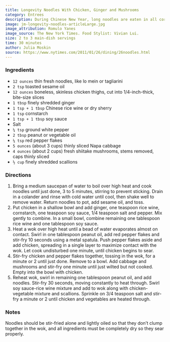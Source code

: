 ```yaml
---
title: Longevity Noodles With Chicken, Ginger and Mushrooms
category: Entrees
description: During Chinese New Year, long noodles are eaten in all corners of China. “Longevity noodles,” also presented at birthday celebrations, are never cut or broken by the cook, and if they can be eaten without biting through the strands, it’s considered even more auspicious. Longevity noodles are usually stir fried, presenting challenges to the home cook.
image: jm-longevity-noodles-articleLarge.jpg
image_attribution: Romulo Yanes
image_source: The New York Times. Food Stylist: Vivian Lui.
size: 2 to 3 main-dish servings
time: 30 minutes
author: Julia Moskin
source: https://www.nytimes.com/2011/01/26/dining/26noodles.html
---
```


### Ingredients

* `12 ounces` thin fresh noodles, like lo mein or tagliarini
* `2 tsp` toasted sesame oil
* `12 ounces` boneless, skinless chicken thighs, cut into 1/4-inch-thick, bite-size slices
* `1 tbsp` finely shredded ginger
* `1 tsp + 1 tbsp` Chinese rice wine or dry sherry
* `1 tsp` cornstarch
* `1 tsp + 1 tbsp` soy sauce
* Salt
* `¼ tsp` ground white pepper
* `2 tbsp` peanut or vegetable oil
* `¼ tsp` red pepper flakes
* `5 ounces` (about 3 cups) thinly sliced Napa cabbage
* `4 ounces` (about 2 cups) fresh shiitake mushrooms, stems removed, caps thinly sliced
* `½ cup` finely shredded scallions

### Directions

1. Bring a medium saucepan of water to boil over high heat and cook noodles until just done, 3 to 5 minutes, stirring to prevent sticking. Drain in a colander and rinse with cold water until cool, then shake well to remove water. Return noodles to pot, add sesame oil, and toss.
2. Put chicken in a shallow bowl and add ginger, one teaspoon rice wine, cornstarch, one teaspoon soy sauce, 1/4 teaspoon salt and pepper. Mix gently to combine. In a small bowl, combine remaining one tablespoon rice wine and one tablespoon soy sauce.
3. Heat a wok over high heat until a bead of water evaporates almost on contact. Swirl in one tablespoon peanut oil, add red pepper flakes and stir-fry 10 seconds using a metal spatula. Push pepper flakes aside and add chicken, spreading in a single layer to maximize contact with the wok. Let cook undisturbed one minute, until chicken begins to sear.
4. Stir-fry chicken and pepper flakes together, tossing in the wok, for a minute or 2 until just done. Remove to a bowl. Add cabbage and mushrooms and stir-fry one minute until just wilted but not cooked. Empty into the bowl with chicken.
5. Reheat wok, swirl in remaining one tablespoon peanut oil, and add noodles. Stir-fry 30 seconds, moving constantly to heat through. Swirl soy sauce-rice wine mixture and add to wok along with chicken-vegetable mixture and scallions. Sprinkle on 3/4 teaspoon salt and stir-fry a minute or 2 until chicken and vegetables are heated through.

### Notes

Noodles should be stir-fried alone and lightly oiled so that they don’t clump together in the wok, and all ingredients must be completely dry so they sear properly.